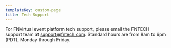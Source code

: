 ```yaml
---
templateKey: custom-page
title: Tech Support
---
```

For FNvirtual event platform tech support, please email the FNTECH support team at [support@fntech.com](mailto:support@fntech.com). Standard hours are from 8am to 6pm (PDT), Monday through Friday.